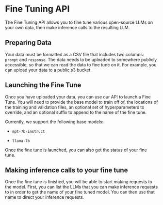 # Fine Tuning API
The Fine Tuning API allows you to fine tune various open-source LLMs on your own data, then make inference calls to the resulting LLM.

## Preparing Data
Your data must be formatted as a CSV file that includes two columns: `prompt` and `response`. The data needs to be uploaded to somewhere publicly accessible, so that we can read the data to fine tune on it. For example, you can upload your data to a public s3 bucket.

## Launching the Fine Tune
Once you have uploaded your data, you can use our API to launch a Fine Tune. You will need to provide the base model to train off of, the locations of the training and validation files, an optional set of hyperparameters to override, and an optional suffix to append to the name of the fine tune. 

Currently, we support the following base models:

- `mpt-7b-instruct`

- `llama-7b`

Once the fine tune is launched, you can also get the status of your fine tune.

## Making inference calls to your fine tune

Once the fine tune is finished, you will be able to start making requests to the model. First, you can list the LLMs that you can make inference requests to in order to get the name of your fine tuned model. You can then use that name to direct your inference requests.